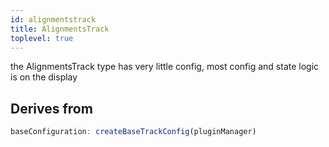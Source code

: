 ```yaml
---
id: alignmentstrack
title: AlignmentsTrack
toplevel: true
---
```


the AlignmentsTrack type has very little config, most config and state
logic is on the display

## Derives from

```js
baseConfiguration: createBaseTrackConfig(pluginManager)
```
